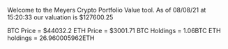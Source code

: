 Welcome to the Meyers Crypto Portfolio Value tool. 
As of 08/08/21 at 15:20:33 our valuation is $127600.25 

BTC Price = $44032.2
 ETH Price = $3001.71
BTC Holdings = 1.06BTC
 ETH holdings = 26.960005962ETH 
